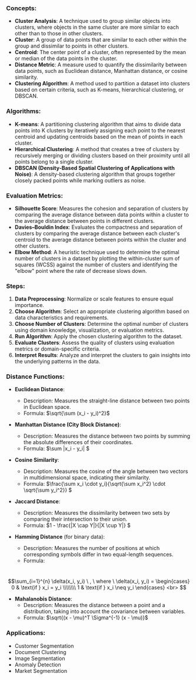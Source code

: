 ### Concepts:
- **Cluster Analysis**: A technique used to group similar objects into clusters, where objects in the same cluster are more similar to each other than to those in other clusters.
- **Cluster**: A group of data points that are similar to each other within the group and dissimilar to points in other clusters.
- **Centroid**: The center point of a cluster, often represented by the mean or median of the data points in the cluster.
- **Distance Metric**: A measure used to quantify the dissimilarity between data points, such as Euclidean distance, Manhattan distance, or cosine similarity.
- **Clustering Algorithm**: A method used to partition a dataset into clusters based on certain criteria, such as K-means, hierarchical clustering, or DBSCAN.

### Algorithms:
- **K-means**: A partitioning clustering algorithm that aims to divide data points into K clusters by iteratively assigning each point to the nearest centroid and updating centroids based on the mean of points in each cluster.
- **Hierarchical Clustering**: A method that creates a tree of clusters by recursively merging or dividing clusters based on their proximity until all points belong to a single cluster.
- **DBSCAN (Density-Based Spatial Clustering of Applications with Noise)**: A density-based clustering algorithm that groups together closely packed points while marking outliers as noise.

### Evaluation Metrics:
- **Silhouette Score**: Measures the cohesion and separation of clusters by comparing the average distance between data points within a cluster to the average distance between points in different clusters.
- **Davies–Bouldin Index**: Evaluates the compactness and separation of clusters by comparing the average distance between each cluster's centroid to the average distance between points within the cluster and other clusters.
- **Elbow Method**: A heuristic technique used to determine the optimal number of clusters in a dataset by plotting the within-cluster sum of squares (WCSS) against the number of clusters and identifying the "elbow" point where the rate of decrease slows down.

### Steps:
1. **Data Preprocessing**: Normalize or scale features to ensure equal importance.
2. **Choose Algorithm**: Select an appropriate clustering algorithm based on data characteristics and requirements.
3. **Choose Number of Clusters**: Determine the optimal number of clusters using domain knowledge, visualization, or evaluation metrics.
4. **Run Algorithm**: Apply the chosen clustering algorithm to the dataset.
5. **Evaluate Clusters**: Assess the quality of clusters using evaluation metrics or domain-specific criteria.
6. **Interpret Results**: Analyze and interpret the clusters to gain insights into the underlying patterns in the data.

### Distance Functions:

- **Euclidean Distance**:
  - Description: Measures the straight-line distance between two points in Euclidean space.
  - Formula: $\sqrt{\sum (x_i - y_i)^2}$

- **Manhattan Distance (City Block Distance)**:
  - Description: Measures the distance between two points by summing the absolute differences of their coordinates.
  - Formula: $\sum |x_i - y_i| \$

- **Cosine Similarity**:
  - Description: Measures the cosine of the angle between two vectors in multidimensional space, indicating their similarity.
  - Formula: $\frac{\sum x_i \cdot y_i}{\sqrt{\sum x_i^2} \cdot \sqrt{\sum y_i^2}} \$

- **Jaccard Distance**:
  - Description: Measures the dissimilarity between two sets by comparing their intersection to their union.
  - Formula: $1 - \frac{|X \cap Y|}{|X \cup Y|} \$

- **Hamming Distance** (for binary data):
   - Description: Measures the number of positions at which corresponding symbols differ in two equal-length sequences.
   - Formula: <br>
 
<br> $$\sum_{i=1}^{n} \delta(x_i, y_i) \ , \  where \ \delta(x_i, y_i) = \begin{cases} 0 & \text{if } x_i = y_i \\\\\\\\ 1 & \text{if } x_i \neq y_i \end{cases}  <br> $$  


- **Mahalanobis Distance**:
  - Description: Measures the distance between a point and a distribution, taking into account the covariance between variables.
  - Formula: $\sqrt{(x - \mu)^T \Sigma^{-1} (x - \mu)}$



### Applications:
- Customer Segmentation
- Document Clustering
- Image Segmentation
- Anomaly Detection
- Market Segmentation
